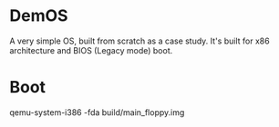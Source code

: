 # DemOS
A very simple OS, built from scratch as a case study.
It's built for x86 architecture and BIOS (Legacy mode) boot.

# Boot
qemu-system-i386 -fda build/main_floppy.img
